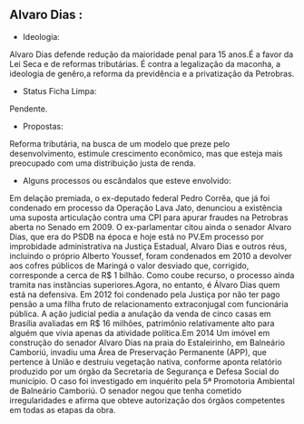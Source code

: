 ﻿## **Alvaro Dias** :

* Ideologia:

Alvaro Dias defende redução da maioridade penal para 15 anos.É a favor da Lei Seca e de reformas tributárias. É contra a legalização da maconha, a ideologia de genêro,a reforma da previdência e a privatização da Petrobras.

* Status Ficha Limpa:
 
Pendente.

* Propostas:

Reforma tributária, na busca de um modelo que preze pelo desenvolvimento, estimule crescimento econômico, mas que esteja mais preocupado com uma distribuição justa de renda. 


* Alguns processos ou escândalos que esteve envolvido:

Em delação premiada, o ex-deputado federal Pedro Corrêa, que já foi condenado em processo da Operação Lava Jato, denunciou a existência uma suposta articulação contra uma CPI para apurar fraudes na Petrobras aberta no Senado em 2009. O ex-parlamentar citou ainda o senador Alvaro Dias, que era do PSDB na época e hoje está no PV.Em processo por improbidade administrativa na Justiça Estadual, Alvaro Dias e outros réus, incluindo o próprio Alberto Youssef, foram condenados em 2010 a devolver aos cofres públicos de Maringá o valor desviado que, corrigido, corresponde a cerca de R$ 1 bilhão. Como coube recurso, o processo ainda tramita nas instâncias superiores.Agora, no entanto, é Álvaro Dias quem está na defensiva. Em 2012 foi condenado pela Justiça por não ter pago pensão a uma filha fruto de relacionamento extraconjugal com funcionária pública. A ação judicial pedia a anulação da venda de cinco casas em Brasília avaliadas em R$ 16 milhões, patrimônio relativamente alto para alguém que vivia apenas da atividade política.Em 2014 Um imóvel em construção do senador Alvaro Dias na praia do Estaleirinho, em Balneário Camboriú, invadiu uma Área de Preservação Permanente (APP), que pertence à União e destruiu vegetação nativa, conforme aponta relatório produzido por um órgão da Secretaria de Segurança e Defesa Social do município. O caso foi investigado em inquérito pela 5ª Promotoria Ambiental de Balneário Camboriú. O senador negou que tenha cometido irregularidades e afirma que obteve autorização dos órgãos competentes em todas as etapas da obra.


